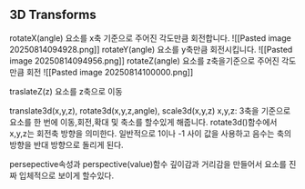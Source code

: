 ## 3D Transforms

rotateX(angle)
요소를 x축 기준으로 주어진 각도만큼 회전합니다.
![[Pasted image 20250814094928.png]]
rotateY(angle)
요소를 y축만큼 회전시킵니다.
![[Pasted image 20250814094956.png]]
rotateZ(angle)
요소를 z축을기준으로 주어진 각도만큼 회전
![[Pasted image 20250814100000.png]]

traslateZ(z)
요소를 z축으로 이동

translate3d(x,y,z), rotate3d(x,y,z,angle), scale3d(x,y,z)
x,y,z: 3축을 기준으로 요소를 한 번에 이동,회전,확대 및 축소를 할수있게 해줍니다.
rotate3d()함수에서 x,y,z는 회전축 방향을 의미한다. 일반적으로 1이나 -1 사이 값을 사용하고 음수는 축의 방향을 반대 방향으로 돌리게 된다.

persepective속성과 perspective(value)함수
깊이감과 거리감을 만들어서 요소를 진짜 입체적으로 보이게 할수있다.

